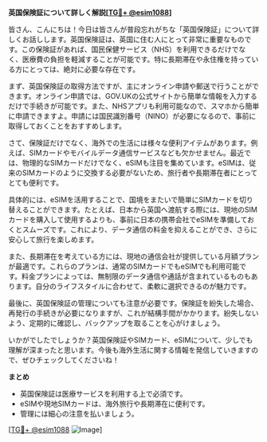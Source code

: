 **英国保険証について詳しく解説[[TG💪+ @esim1088](https://t.me/s/esim1088)]**

皆さん、こんにちは！今日は皆さんが普段忘れがちな「英国保険証」について詳しくお話しします。英国保険証は、英国に住む人にとって非常に重要なものです。この保険証があれば、国民保健サービス（NHS）を利用できるだけでなく、医療費の負担を軽減することが可能です。特に長期滞在や永住権を持っている方にとっては、絶対に必要な存在です。

まず、英国保険証の取得方法ですが、主にオンライン申請や郵送で行うことができます。オンライン申請では、GOV.UKの公式サイトから簡単な情報を入力するだけで手続きが可能です。また、NHSアプリも利用可能なので、スマホから簡単に申請できますよ。申請には国民識別番号（NINO）が必要になるので、事前に取得しておくことをおすすめします。

さて、保険証だけでなく、海外での生活には様々な便利アイテムがあります。例えば、SIMカードやモバイルデータ通信サービスなども欠かせません。最近では、物理的なSIMカードだけでなく、eSIMも注目を集めています。eSIMは、従来のSIMカードのように交換する必要がないため、旅行者や長期滞在者にとってとても便利です。

具体的には、eSIMを活用することで、国境をまたいで簡単にSIMカードを切り替えることができます。たとえば、日本から英国へ渡航する際には、現地のSIMカードを購入して使用するよりも、事前に日本の携帯会社でeSIMを準備しておくとスムーズです。これにより、データ通信の料金を抑えることができ、さらに安心して旅行を楽しめます。

また、長期滞在を考えている方には、現地の通信会社が提供している月額プランが最適です。これらのプランは、通常のSIMカードでもeSIMでも利用可能です。料金プランによっては、無制限のデータ通信や通話が含まれているものもあります。自分のライフスタイルに合わせて、柔軟に選択できるのが魅力です。

最後に、英国保険証の管理についても注意が必要です。保険証を紛失した場合、再発行の手続きが必要になりますが、これが結構手間がかかります。紛失しないよう、定期的に確認し、バックアップを取ることを心がけましょう。

いかがでしたでしょうか？英国保険証やSIMカード、eSIMについて、少しでも理解が深まったと思います。今後も海外生活に関する情報を発信していきますので、ぜひチェックしてくださいね！

**まとめ**
- 英国保険証は医療サービスを利用する上で必須です。
- eSIMや現地SIMカードは、海外旅行や長期滞在に便利です。
- 管理には細心の注意を払いましょう。

[[TG💪+ @esim1088](https://t.me/s/esim1088) ![Image](https://i.postimg.cc/Y0z9fWf4/image.png)]